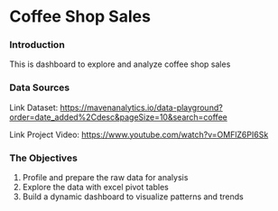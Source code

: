 # Coffee Shop Sales

### Introduction

This is dashboard to explore and analyze coffee shop sales 

### Data Sources

Link Dataset: https://mavenanalytics.io/data-playground?order=date_added%2Cdesc&pageSize=10&search=coffee

Link Project Video: https://www.youtube.com/watch?v=OMFlZ6PI6Sk

### The Objectives
1. Profile and prepare the raw data for analysis
2. Explore the data with excel pivot tables
3. Build a dynamic dashboard to visualize patterns and trends

